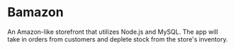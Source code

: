 # Bamazon
An Amazon-like storefront that utilizes Node.js and MySQL. The app will take in orders from customers and deplete stock from the store's inventory.
